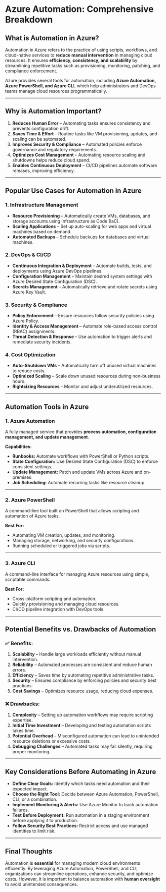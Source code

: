 # **Azure Automation: Comprehensive Breakdown**

## **What is Automation in Azure?**

Automation in Azure refers to the practice of using scripts, workflows, and cloud-native services to **reduce manual intervention** in managing cloud resources. It ensures **efficiency, consistency, and scalability** by streamlining repetitive tasks such as provisioning, monitoring, patching, and compliance enforcement.

Azure provides several tools for automation, including **Azure Automation, Azure PowerShell, and Azure CLI**, which help administrators and DevOps teams manage cloud resources programmatically.

---

## **Why is Automation Important?**

1. **Reduces Human Error** – Automating tasks ensures consistency and prevents configuration drift.
2. **Saves Time & Effort** – Routine tasks like VM provisioning, updates, and scaling can be automated.
3. **Improves Security & Compliance** – Automated policies enforce governance and regulatory requirements.
4. **Optimizes Cost Management** – Automating resource scaling and shutdowns helps reduce cloud spend.
5. **Enables Continuous Deployment** – CI/CD pipelines automate software releases, improving efficiency.

---

## **Popular Use Cases for Automation in Azure**

### **1. Infrastructure Management**

- **Resource Provisioning** – Automatically create VMs, databases, and storage accounts using Infrastructure as Code (IaC).
- **Scaling Applications** – Set up auto-scaling for web apps and virtual machines based on demand.
- **Automated Backups** – Schedule backups for databases and virtual machines.

### **2. DevOps & CI/CD**

- **Continuous Integration & Deployment** – Automate builds, tests, and deployments using Azure DevOps pipelines.
- **Configuration Management** – Maintain desired system settings with Azure Desired State Configuration (DSC).
- **Secrets Management** – Automatically retrieve and rotate secrets using Azure Key Vault.

### **3. Security & Compliance**

- **Policy Enforcement** – Ensure resources follow security policies using Azure Policy.
- **Identity & Access Management** – Automate role-based access control (RBAC) assignments.
- **Threat Detection & Response** – Use automation to trigger alerts and remediate security incidents.

### **4. Cost Optimization**

- **Auto-Shutdown VMs** – Automatically turn off unused virtual machines to reduce costs.
- **Optimized Scaling** – Scale down unused resources during non-business hours.
- **Rightsizing Resources** – Monitor and adjust underutilized resources.

---

## **Automation Tools in Azure**

### **1. Azure Automation**

A fully managed service that provides **process automation, configuration management, and update management**.

**Capabilities:**

- **Runbooks:** Automate workflows with PowerShell or Python scripts.
- **State Configuration:** Use Desired State Configuration (DSC) to enforce consistent settings.
- **Update Management:** Patch and update VMs across Azure and on-premises.
- **Job Scheduling:** Automate recurring tasks like resource cleanup.

---

### **2. Azure PowerShell**

A command-line tool built on PowerShell that allows scripting and automation of Azure tasks.

**Best For:**

- Automating VM creation, updates, and monitoring.
- Managing storage, networking, and security configurations.
- Running scheduled or triggered jobs via scripts.

---

### **3. Azure CLI**

A command-line interface for managing Azure resources using simple, scriptable commands.

**Best For:**

- Cross-platform scripting and automation.
- Quickly provisioning and managing cloud resources.
- CI/CD pipeline integration with DevOps tools.

---

## **Potential Benefits vs. Drawbacks of Automation**

### **✅ Benefits:**

1. **Scalability** – Handle large workloads efficiently without manual intervention.
2. **Reliability** – Automated processes are consistent and reduce human errors.
3. **Efficiency** – Saves time by automating repetitive administrative tasks.
4. **Security** – Ensures compliance by enforcing policies and security best practices.
5. **Cost Savings** – Optimizes resource usage, reducing cloud expenses.

### **❌ Drawbacks:**

1. **Complexity** – Setting up automation workflows may require scripting expertise.
2. **Initial Time Investment** – Developing and testing automation scripts takes time.
3. **Potential Overhead** – Misconfigured automation can lead to unintended resource deletions or excessive costs.
4. **Debugging Challenges** – Automated tasks may fail silently, requiring proper monitoring.

---

## **Key Considerations Before Automating in Azure**

- **Define Clear Goals:** Identify which tasks need automation and their expected impact.
- **Choose the Right Tool:** Decide between Azure Automation, PowerShell, CLI, or a combination.
- **Implement Monitoring & Alerts:** Use Azure Monitor to track automation failures.
- **Test Before Deployment:** Run automation in a staging environment before applying it to production.
- **Follow Security Best Practices:** Restrict access and use managed identities to limit risk.

---

## **Final Thoughts**

Automation is **essential** for managing modern cloud environments efficiently. By leveraging Azure Automation, PowerShell, and CLI, organizations can streamline operations, enhance security, and optimize costs. However, it is important to balance automation with **human oversight** to avoid unintended consequences.
